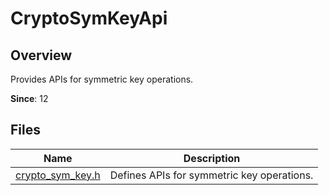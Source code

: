 # CryptoSymKeyApi

## Overview

Provides APIs for symmetric key operations.

**Since**: 12

## Files

| Name| Description|
| -- | -- |
| [crypto_sym_key.h](capi-crypto-sym-key-h.md) | Defines APIs for symmetric key operations.|
